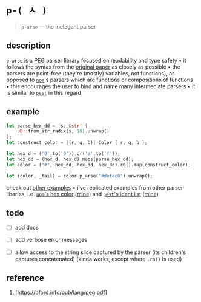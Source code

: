 # `p-( ㅅ )`

> `p-arse` — the inelegant parser


## description

`p-arse` is a [PEG](https://en.wikipedia.org/wiki/Parsing_expression_grammar) parser library focused on readability and type safety • it follows the syntax from the [original paper](https://bford.info/pub/lang/peg.pdf) as closely as possible • the parsers are point-free (they're (mostly) variables, not functions), as opposed to [`nom`][nom]'s parsers which are functions or compositions of functions • this encourages the user to bind and name many intermediate parsers • it is similar to [`pest`][pest] in this regard


## example

```rust
let parse_hex_dd = |s: &str| {
    u8::from_str_radix(s, 16).unwrap()
};
let construct_color = |(r, g, b)| Color { r, g, b };

let hex_d = ('0'.to('9')).or('a'.to('f'));
let hex_dd = (hex_d, hex_d).maps(parse_hex_dd);
let color = ("#", hex_dd, hex_dd, hex_dd).r0().map(construct_color);

let (color, _tail) = color.p_arse("#defec8").unwrap();
```

check out [other examples](examples/) • i've replicated examples from other parser libaries, i.e. [`nom`'s hex color](https://github.com/Geal/nom#example) ([mine](examples/hex_color.rs)) and [`pest`'s ident list](https://github.com/pest-parser/pest#example) ([mine](examples/ident.rs))


## todo

- [ ] add docs
- [ ] add verbose error messages
- [ ] allow access to the string slice captured by the parser (its children's captures concatenated) (kinda works, except where `.rn()` is used)


## reference

1. [https://bford.info/pub/lang/peg.pdf]

[nom]: https://github.com/Geal/nom 
[pest]: https://github.com/pest-parser/pest
